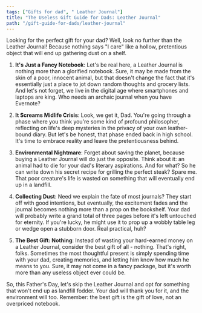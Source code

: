 ```yaml
---
tags: ["Gifts for dad", " Leather Journal"]
title: "The Useless Gift Guide for Dads: Leather Journal"
path: "/gift-guide-for-dads/leather-journal"
---
```


Looking for the perfect gift for your dad? Well, look no further than the Leather Journal! Because nothing says "I care" like a hollow, pretentious object that will end up gathering dust on a shelf.

1. **It's Just a Fancy Notebook**: Let's be real here, a Leather Journal is nothing more than a glorified notebook. Sure, it may be made from the skin of a poor, innocent animal, but that doesn't change the fact that it's essentially just a place to jot down random thoughts and grocery lists. And let's not forget, we live in the digital age where smartphones and laptops are king. Who needs an archaic journal when you have Evernote?

2. **It Screams Midlife Crisis**: Look, we get it, Dad. You're going through a phase where you think you're some kind of profound philosopher, reflecting on life's deep mysteries in the privacy of your own leather-bound diary. But let's be honest, that phase ended back in high school. It's time to embrace reality and leave the pretentiousness behind.

3. **Environmental Nightmare**: Forget about saving the planet, because buying a Leather Journal will do just the opposite. Think about it: an animal had to die for your dad's literary aspirations. And for what? So he can write down his secret recipe for grilling the perfect steak? Spare me. That poor creature's life is wasted on something that will eventually end up in a landfill.

4. **Collecting Dust**: Need we explain the fate of most journals? They start off with good intentions, but eventually, the excitement fades and the journal becomes nothing more than a prop on the bookshelf. Your dad will probably write a grand total of three pages before it's left untouched for eternity. If you're lucky, he might use it to prop up a wobbly table leg or wedge open a stubborn door. Real practical, huh?

5. **The Best Gift: Nothing**: Instead of wasting your hard-earned money on a Leather Journal, consider the best gift of all - nothing. That's right, folks. Sometimes the most thoughtful present is simply spending time with your dad, creating memories, and letting him know how much he means to you. Sure, it may not come in a fancy package, but it's worth more than any useless object ever could be.

So, this Father's Day, let's skip the Leather Journal and opt for something that won't end up as landfill fodder. Your dad will thank you for it, and the environment will too. Remember: the best gift is the gift of love, not an overpriced notebook.
